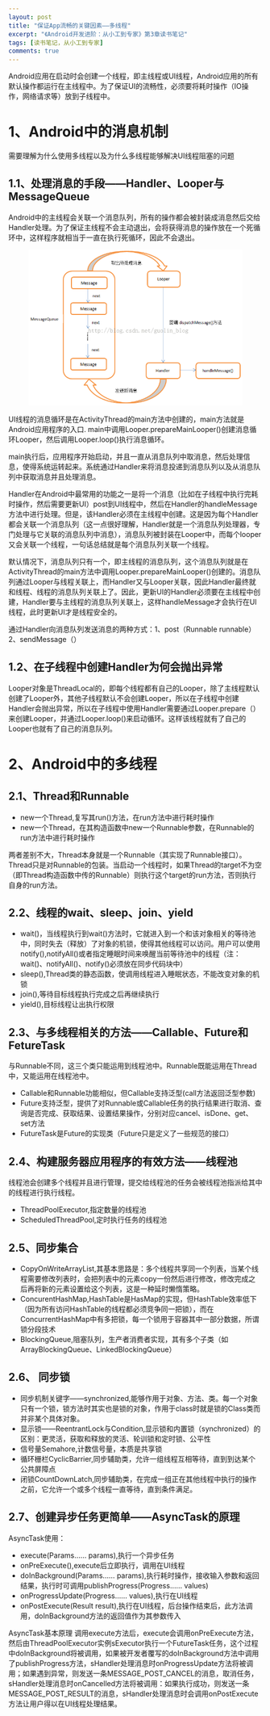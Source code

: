 ```yaml
---
layout: post
title: "保证App流畅的关键因素——多线程"
excerpt: "《Android开发进阶：从小工到专家》第3章读书笔记"
tags: [读书笔记，从小工到专家]
comments: true
---
```


Android应用在启动时会创建一个线程，即主线程或UI线程，Android应用的所有默认操作都运行在主线程中。为了保证UI的流畅性，必须要将耗时操作（IO操作，网络请求等）放到子线程中。

# 1、Android中的消息机制 #

需要理解为什么使用多线程以及为什么多线程能够解决UI线程阻塞的问题

## 1.1、处理消息的手段——Handler、Looper与MessageQueue ##

Android中的主线程会关联一个消息队列，所有的操作都会被封装成消息然后交给Handler处理。为了保证主线程不会主动退出，会将获得消息的操作放在一个死循环中，这样程序就相当于一直在执行死循环，因此不会退出。

<figure>
	<img src="/images/handler.png">
</figure>

UI线程的消息循环是在ActivityThread的main方法中创建的，main方法就是Android应用程序的入口.
main中调用Looper.prepareMainLooper()创建消息循环Looper，然后调用Looper.loop()执行消息循环。

main执行后，应用程序开始启动，并且一直从消息队列中取消息，然后处理信息，使得系统运转起来。系统通过Handler来将消息投递到消息队列以及从消息队列中获取消息并且处理消息。

Handler在Android中最常用的功能之一是将一个消息（比如在子线程中执行完耗时操作，然后需要更新UI）post到UI线程中，然后在Handler的handleMessage方法中进行处理。但是，该Handler必须在主线程中创建。这是因为每个Handler都会关联一个消息队列（这一点很好理解，Handler就是一个消息队列处理器，专门处理与它关联的消息队列中消息），消息队列被封装在Looper中，而每个looper又会关联一个线程，一句话总结就是每个消息队列关联一个线程。

默认情况下，消息队列只有一个，即主线程的消息队列，这个消息队列就是在ActivityThread的main方法中调用Looper.prepareMainLooper()创建的。消息队列通过Looper与线程关联上，而Handler又与Looper关联，因此Handler最终就和线程、线程的消息队列关联上了。因此，更新UI的Handler必须要在主线程中创建，Handler要与主线程的消息队列关联上，这样handleMessage才会执行在UI线程，此时更新UI才是线程安全的。

通过Handler向消息队列发送消息的两种方式：1、post（Runnable runnable）2、sendMessage（）

## 1.2、在子线程中创建Handler为何会抛出异常 ##

Looper对象是ThreadLocal的，即每个线程都有自己的Looper，除了主线程默认创建了Looper外，其他子线程默认不会创建Looper，所以在子线程中创建Handler会抛出异常，所以在子线程中使用Handler需要通过Looper.prepare（）来创建Looper，并通过Looper.loop()来启动循环。这样该线程就有了自己的Looper也就有了自己的消息队列。

# 2、Android中的多线程 #

## 2.1、Thread和Runnable ##

* new一个Thread,复写其run()方法，在run方法中进行耗时操作
* new一个Thread，在其构造函数中new一个Runnable参数，在Runnable的run方法中进行耗时操作

两者差别不大，Thread本身就是一个Runnable（其实现了Runnable接口）。Thread只是对Runnable的包装。当启动一个线程时，如果Thread的target不为空（即Thread构造函数中传的Runnable）则执行这个target的run方法，否则执行自身的run方法。

## 2.2、线程的wait、sleep、join、yield

* wait()，当线程执行到wait()方法时，它就进入到一个和该对象相关的等待池中，同时失去（释放）了对象的机锁，使得其他线程可以访问。用户可以使用notify(),notifyAll()或者指定睡眠时间来唤醒当前等待池中的线程（注：wait()、notifyAll()、notify()必须放在同步代码块中）
* sleep(),Thread类的静态函数，使调用线程进入睡眠状态，不能改变对象的机锁
* join(),等待目标线程执行完成之后再继续执行
* yield(),目标线程让出执行权限

## 2.3、与多线程相关的方法——Callable、Future和FetureTask ##

与Runnable不同，这三个类只能运用到线程池中。Runnable既能运用在Thread中，又能运用在线程池中。

* Callable和Runnable功能相似，但Callable支持泛型(call方法返回泛型参数)
* Future支持泛型，提供了对Runnable或Callable任务的执行结果进行取消、查询是否完成、获取结果、设置结果操作，分别对应cancel、isDone、get、set方法
* FutureTask是Future的实现类（Future只是定义了一些规范的接口）

## 2.4、构建服务器应用程序的有效方法——线程池 ##

线程池会创建多个线程并且进行管理，提交给线程池的任务会被线程池指派给其中的线程进行执行线程。

* ThreadPoolExecutor,指定数量的线程池
* ScheduledThreadPool,定时执行任务的线程池

## 2.5、同步集合 ##

* CopyOnWriteArrayList,其基本思路是：多个线程共享同一个列表，当某个线程需要修改列表时，会把列表中的元素copy一份然后进行修改，修改完成之后再将新的元素设置给这个列表，这是一种延时懒惰策略。
* ConcurentHashMap,HashTable是HasMap的实现，但HashTable效率低下（因为所有访问HashTable的线程都必须竞争同一把锁），而在ConcurrentHashMap中有多把锁，每一个锁用于容器其中一部分数据，所谓锁分段技术
* BlockingQueue,阻塞队列，生产者消费者实现，其有多个子类（如ArrayBlockingQueue、LinkedBlockingQueue）

## 2.6、 同步锁 ##

* 同步机制关键字——synchronized,能够作用于对象、方法、类。每一个对象只有一个锁，锁方法时其实也是锁的对象，作用于class时就是锁的Class类而并非某个具体对象。
* 显示锁——ReentrantLock与Condition,显示锁和内置锁（synchronized）的区别：更灵活，获取和释放的灵活、轮训锁和定时锁、公平性
* 信号量Semahore,计数信号量，本质是共享锁
* 循环栅栏CyclicBarrier,同步辅助类，允许一组线程互相等待，直到到达某个公共屏障点
* 闭锁CountDownLatch,同步辅助类，在完成一组正在其他线程中执行的操作之前，它允许一个或多个线程一直等待，直到条件满足。

## 2.7、创建异步任务更简单——AsyncTask的原理 ##

AsyncTask使用：
* execute(Params…… params),执行一个异步任务
* onPreExecute(),execute后立即执行，调用在UI线程
* doInBackground(Params…… params),执行耗时操作，接收输入参数和返回结果，执行时可调用publishProgress(Progress…… values)
* onProgressUpdate(Progress…… values),执行在UI线程
* onPostExecute(Result result),执行在UI线程，后台操作结束后，此方法调用，doInBackground方法的返回值作为其参数传入

AsyncTask基本原理
调用execute方法后，execute会调用onPreExecute方法，然后由ThreadPoolExecutor实例sExecutor执行一个FutureTask任务，这个过程中doInBackground将被调用，如果被开发者覆写的doInBackground方法中调用了publishProgress方法，sHandler处理消息时onProgressUpdate方法将被调用；如果遇到异常，则发送一条MESSAGE_POST_CANCEL的消息，取消任务，sHandler处理消息时onCancelled方法将被调用：如果执行成功，则发送一条MESSAGE_POST_RESULT的消息，sHandler处理消息时会调用onPostExecute方法让用户得以在UI线程处理结果。











